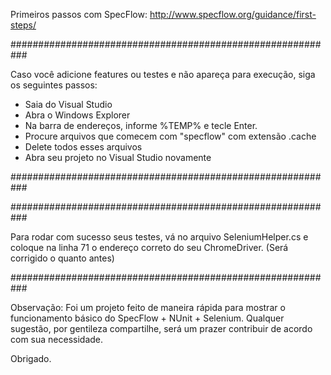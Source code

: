 Primeiros passos com SpecFlow:
http://www.specflow.org/guidance/first-steps/

###########################################################

Caso você adicione features ou testes e não apareça para execução, siga os seguintes passos:
* Saia do Visual Studio
* Abra o Windows Explorer
* Na barra de endereços, informe %TEMP% e tecle Enter.
* Procure arquivos que comecem com "specflow" com extensão .cache
* Delete todos esses arquivos
* Abra seu projeto no Visual Studio novamente

###########################################################

###########################################################

Para rodar com sucesso seus testes, vá no arquivo SeleniumHelper.cs e coloque na linha 71 o endereço correto do seu ChromeDriver.
(Será corrigido o quanto antes)

###########################################################


Observação:
Foi um projeto feito de maneira rápida para mostrar o funcionamento básico do SpecFlow + NUnit + Selenium.
Qualquer sugestão, por gentileza compartilhe, será um prazer contribuir de acordo com sua necessidade.

Obrigado.